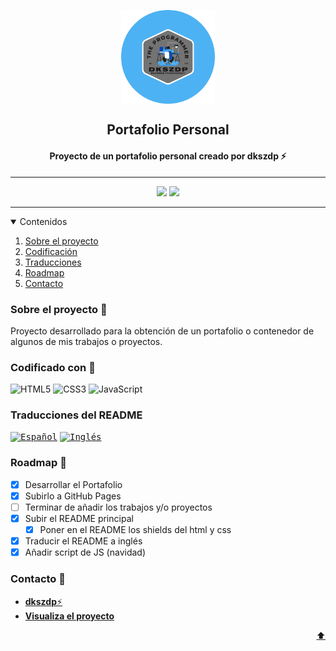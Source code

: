 <a name="top"></a>

<p align="center">
  <img width="150" height="150" align="center" src="./img/logoreadme.png">
  <h2 align="center">Portafolio Personal</h2>
  <h4 align="center">Proyecto de un portafolio personal creado por dkszdp ⚡</h4>
</p>

<hr>

<p align="center">
  <img src="https://img.shields.io/github/stars/dkszdp/portafolio-dkszdp?color=%2347A1DC&label=Estrellas">
  <img src="https://img.shields.io/github/watchers/dkszdp/portafolio-dkszdp?color=%2347A1DC&label=Observadores">
</p>

<hr>

<details open>
  <summary>Contenidos</summary>
  <ol>
    <li><a href="#sobreelproyecto">Sobre el proyecto</a></li>
    <li><a href="#codificacion">Codificación</a></li>
    <li><a href="traduccion">Traducciones</a></li>
    <li><a href="#roadmap">Roadmap</a></li>
    <li><a href="#contacto">Contacto</a></li>
  </ol>
</details>

<a name="sobreelproyecto"></a>

### Sobre el proyecto 📑
Proyecto desarrollado para la obtención de un portafolio o contenedor de algunos de mis trabajos o proyectos.

<a name="codificacion"></a>

### Codificado con 📝
![HTML5](https://img.shields.io/badge/html5-%23E34F26.svg?style=for-the-badge&logo=html5&logoColor=white)
![CSS3](https://img.shields.io/badge/css3-%231572B6.svg?style=for-the-badge&logo=css3&logoColor=white)
![JavaScript](https://img.shields.io/badge/javascript-%23323330.svg?style=for-the-badge&logo=javascript&logoColor=%23F7DF1E)

<a name="traducciones"></a>

### Traducciones del README
<kbd>[<img title="Español" alt="Español" src="https://cdn.staticaly.com/gh/hjnilsson/country-flags/master/svg/es.svg" width="22">](./README.md)</kbd>
<kbd>[<img title="Inglés" alt="Inglés" src="https://cdn.staticaly.com/gh/hjnilsson/country-flags/master/svg/gb.svg" width="22">](./translations/README.ing.md)</kbd>

<a name="roadmap"></a>

### Roadmap 🚀
- [x] Desarrollar el Portafolio
- [x] Subirlo a GitHub Pages
- [ ] Terminar de añadir los trabajos y/o proyectos
- [x] Subir el README principal
    - [x] Poner en el README los shields del html y css
- [x] Traducir el README a inglés
- [x] Añadir script de JS (navidad)

<a name="contacto"></a>

### Contacto 📱
- [**dkszdp**⚡](https://github.com/dkszdp)
- [**Visualiza el proyecto**](https://dkszdp.github.io/portafolio-dkszdp/)

<p align="right"><a href="#top">⬆</a></p>